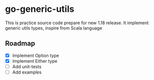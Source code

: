 # go-generic-utils

This is practice source code prepare for new 1.18 release. It implement generic utils types, inspire from Scala language

## Roadmap
- [x] Implement Option type
- [x] Implement Either type
- [ ] Add unit-tests
- [ ] Add examples